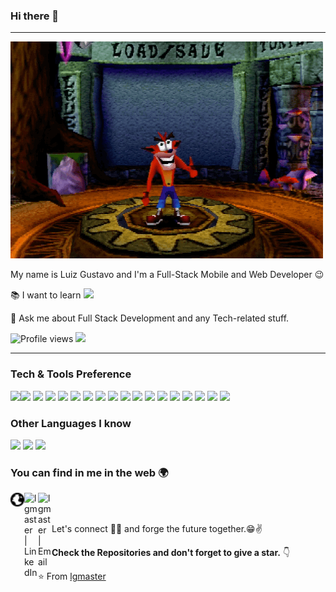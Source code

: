 ### Hi there 👋

---

<p align="left">
  <img src="https://raw.githubusercontent.com/lgmaster/lgmaster/main/crash.gif" width="500" title="Intro Card" alt="Intro Card">
</p>

My name is Luiz Gustavo and I'm a Full-Stack Mobile and Web Developer :wink:
  
<!---🌱 I’m currently learning <img src="https://img.shields.io/badge/-VueJS-4FC08D?style=for-the-badge&logo=vue.js&logoColor=FFFFFF">-->
 
 :books: I want to learn <img src="https://img.shields.io/badge/-Flutter-3a495d?style=flat&logo=flutter&logoColor=67b7f7">
 
 💬 Ask me about Full Stack Development and any Tech-related stuff.


![Profile views](https://gpvc.arturio.dev/lgmaster)  <img src="https://img.shields.io/github/followers/lgmaster?label=Follow" style=" float:left, margin-right:10px" />


---


### Tech & Tools Preference

<img src="https://img.shields.io/badge/-Vue-4FC08D?style=flat&logo=vue.js&logoColor=ffffff"><img src="https://img.shields.io/badge/-React-000000?style=flat&logo=react&logoColor=00c8ff">
<img src="https://img.shields.io/badge/-React Native-000000?style=flat&logo=react&logoColor=00c8ff">
<img src = "https://img.shields.io/badge/-HTML5-E34F26?style=flat&logo=html5&logoColor=white"> 
<img src = "https://img.shields.io/badge/-CSS3-1572B6?style=flat&logo=css3&logoColor=white">
<img src="https://img.shields.io/badge/-JavaScript-eed718?style=flat&logo=javascript&logoColor=ffffff">
<img src="https://img.shields.io/badge/-Sass-cc6699?style=flat&logo=sass&logoColor=ffffff">
<img src="https://img.shields.io/badge/-MongoDB-4DB33D?style=flat&logo=mongodb&logoColor=FFFFFF">
<img src="https://img.shields.io/badge/-GraphQL-e535ab?style=flat&logo=graphql&logoColor=FFFFFF">
<img src="https://img.shields.io/badge/-MySQL-4479A1?style=flat&logo=mysql&logoColor=FFFFFF">
<img src="https://img.shields.io/badge/-PostgreSQL-336791?style=flat&logo=PostgreSQL&logoColor=FFFFFF">
<img src="https://img.shields.io/badge/-Microsoft SQL Server-CC2927?style=flat&logo=Microsoft-SQL-Server&logoColor=FFFFFF">
<img src="https://img.shields.io/badge/-Express.js-787878?style=flat">
<img src="https://img.shields.io/badge/-Node.js-3C873A?style=flat&logo=Node.js&logoColor=white">
<img src="https://img.shields.io/badge/-Progressive Web Apps-5A0FC8?style=flat">
<img src="http://img.shields.io/badge/-Git-F1502F?style=flat&logo=git&logoColor=FFFFFF">
<img src="http://img.shields.io/badge/-Github-000000?style=flat&logo=github&logoColor=FFFFFF">
<img src="http://img.shields.io/badge/-VS%20Code-007ACC?style=flat&logo=visual%20studio%20code&logoColor=white">


### Other Languages I know
<img src="http://img.shields.io/badge/-Java-F89820?style=flat&logo=java&logoColor=white"> <img src="https://img.shields.io/badge/-C%20Sharp-239120?style=flat&logo=c-sharp&logoColor=ffffff"> <img src="https://img.shields.io/badge/-Python-black?style=flat&logo=python&logoColor=white"> 


### You can find in me in the web 🌍
[<img align="left" alt="lgmaster" width="22px" src="https://raw.githubusercontent.com/iconic/open-iconic/master/svg/globe.svg" />][website]
[<img align="left" alt="lgmaster | LinkedIn" width="22px" src="https://cdn.jsdelivr.net/npm/simple-icons@v3/icons/linkedin.svg" />][linkedin]
[<img align="left" alt="lgmaster | Email" width="22px" src="https://cdn.jsdelivr.net/npm/simple-icons@v3/icons/minutemailer.svg" />][email]

<br/><br/>	

Let's connect 👨‍💻 and forge the future together.😁✌

**Check the Repositories and don't forget to give a star.** 👇

:star: From [lgmaster](https://github.com/lgmaster)

[website]: https://luizgustavo.net
[linkedin]: https://www.linkedin.com/in/luizgustavome/
[email]: mailto:lgdeveloper@outlook.com
